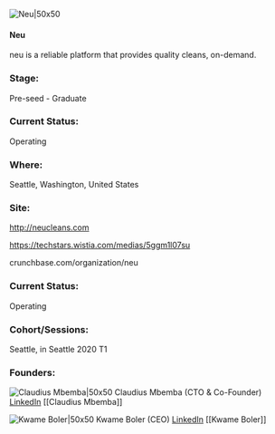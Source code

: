 

![Neu|50x50](https://apimg.techstars.com/connect/images/image_files/5ea7439c34a60d322800002b/original/neu_square.png)

#### Neu
neu is a reliable platform that provides quality cleans, on-demand.

### Stage: 
Pre-seed - Graduate 

### Current Status: 
Operating

### Where:
Seattle, Washington, United States

### Site:
http://neucleans.com

https://techstars.wistia.com/medias/5ggm1l07su

crunchbase.com/organization/neu

### Current Status: 
Operating

### Cohort/Sessions: 
Seattle, in Seattle 2020 T1

### Founders: 

![Claudius Mbemba|50x50](https://apimg.techstars.com/connect/images/image_files/5e9dd52234a60d416d00023f/original/headshot-twilio-1.png) Claudius Mbemba (CTO & Co-Founder) [LinkedIn](https://linkedin.com/in/mbembac) [[Claudius Mbemba]]

![Kwame Boler|50x50](http://s3.amazonaws.com/ts-accel-connect-uploads/images/image_files/5e9624ad34a60d416d00016e/original/Kwame_Boler_CEO_neu.jpg) Kwame Boler (CEO) [LinkedIn](https://linkedin.com/in/kwame-boler-a041b846) [[Kwame Boler]]



